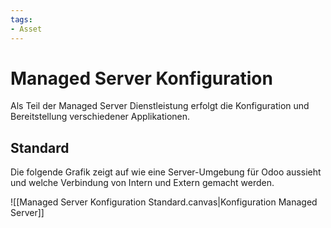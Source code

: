 ```yaml
---
tags:
- Asset
---
```

# Managed Server Konfiguration

Als Teil der Managed Server Dienstleistung erfolgt die Konfiguration und Bereitstellung verschiedener Applikationen.

## Standard

Die folgende Grafik zeigt auf wie eine Server-Umgebung für Odoo aussieht und welche Verbindung von Intern und Extern gemacht werden.

![[Managed Server Konfiguration Standard.canvas|Konfiguration Managed Server]]